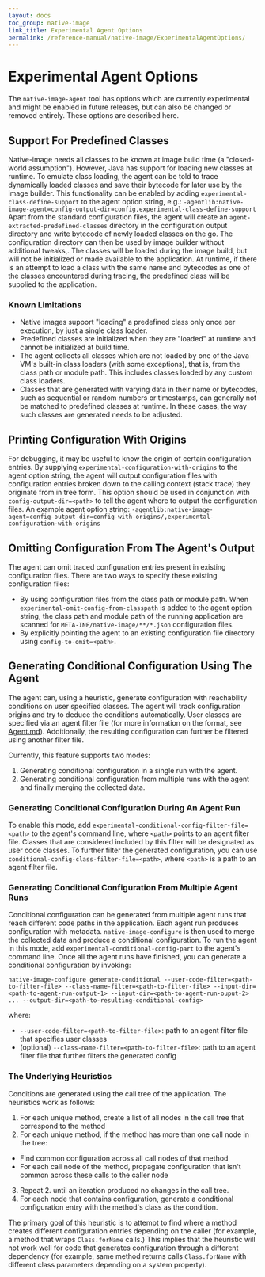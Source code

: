 ```yaml
---
layout: docs
toc_group: native-image
link_title: Experimental Agent Options
permalink: /reference-manual/native-image/ExperimentalAgentOptions/
---
```


# Experimental Agent Options

The `native-image-agent` tool has options which are currently experimental and might be enabled in future releases, but can also be changed or removed entirely.
These options are described here.

## Support For Predefined Classes

Native-image needs all classes to be known at image build time (a "closed-world assumption").
However, Java has support for loading new classes at runtime.
To emulate class loading, the agent can be told to trace dynamically loaded classes and save their bytecode for later use by the image builder.
This functionality can be enabled by adding `experimental-class-define-support` to the agent option string, e.g.: `-agentlib:native-image-agent=config-output-dir=config,experimental-class-define-support`
Apart from the standard configuration files, the agent will create an `agent-extracted-predefined-classes` directory in the configuration output directory and write bytecode of newly loaded classes on the go.
The configuration directory can then be used by image builder without additional tweaks,.
The classes will be loaded during the image build, but will not be initialized or made available to the application.
At runtime, if there is an attempt to load a class with the same name and bytecodes as one of the classes encountered during tracing, the predefined class will be supplied to the application.

### Known Limitations

 - Native images support "loading" a predefined class only once per execution, by just a single class loader.
 - Predefined classes are initialized when they are "loaded" at runtime and cannot be initialized at build time.
 - The agent collects all classes which are not loaded by one of the Java VM's built-in class loaders (with some exceptions), that is, from the class path or module path. This includes classes loaded by any custom class loaders.
 - Classes that are generated with varying data in their name or bytecodes, such as sequential or random numbers or timestamps, can generally not be matched to predefined classes at runtime. In these cases, the way such classes are generated needs to be adjusted.

## Printing Configuration With Origins

For debugging, it may be useful to know the origin of certain configuration entries.
By supplying `experimental-configuration-with-origins` to the agent option string, the agent will output configuration files with configuration entries broken down to the calling context (stack trace) they originate from in tree form.
This option should be used in conjunction with `config-output-dir=<path>` to tell the agent where to output the configuration files.
An example agent option string: `-agentlib:native-image-agent=config-output-dir=config-with-origins/,experimental-configuration-with-origins`

## Omitting Configuration From The Agent's Output

The agent can omit traced configuration entries present in existing configuration files.
There are two ways to specify these existing configuration files:
 - By using configuration files from the class path or module path. When `experimental-omit-config-from-classpath` is added to the agent option string, the class path and module path of the running application are scanned for `META-INF/native-image/**/*.json` configuration files.
 - By explicitly pointing the agent to an existing configuration file directory using `config-to-omit=<path>`.

## Generating Conditional Configuration Using The Agent

The agent can, using a heuristic, generate configuration with reachability conditions on user specified classes.
The agent will track configuration origins and try to deduce the conditions automatically.
User classes are specified via an agent filter file (for more information on the format, see [Agent.md](Agent.md)).
Additionally, the resulting configuration can further be filtered using another filter file.

Currently, this feature supports two modes:
 1. Generating conditional configuration in a single run with the agent.
 2. Generating conditional configuration from multiple runs with the agent and finally merging the collected data.

### Generating Conditional Configuration During An Agent Run

To enable this mode, add `experimental-conditional-config-filter-file=<path>` to the agent's command line, where `<path>` points to an agent filter file.
Classes that are considered included by this filter will be designated as user code classes.
To further filter the generated configuration, you can use `conditional-config-class-filter-file=<path>`, where `<path>` is a path to an agent filter file.

### Generating Conditional Configuration From Multiple Agent Runs

Conditional configuration can be generated from multiple agent runs that reach different code paths in the application.
Each agent run produces configuration with metadata. `native-image-configure` is then used to merge the collected data and produce a conditional configuration.
To run the agent in this mode, add `experimental-conditional-config-part` to the agent's command line.
Once all the agent runs have finished, you can generate a conditional configuration by invoking:
```shell
native-image-configure generate-conditional --user-code-filter=<path-to-filter-file> --class-name-filter=<path-to-filter-file> --input-dir=<path-to-agent-run-output-1> --input-dir=<path-to-agent-run-ouput-2> ... --output-dir=<path-to-resulting-conditional-config>
```
where:
 - `--user-code-filter=<path-to-filter-file>`: path to an agent filter file that specifies user classes
 - (optional) `--class-name-filter=<path-to-filter-file>`: path to an agent filter file that further filters the generated config

### The Underlying Heuristics

Conditions are generated using the call tree of the application. The heuristics work as follows:
 1. For each unique method, create a list of all nodes in the call tree that correspond to the method
 2. For each unique method, if the method has more than one call node in the tree:
  - Find common configuration across all call nodes of that method
  - For each call node of the method, propagate configuration that isn't common across these calls to the caller node
 3. Repeat 2. until an iteration produced no changes in the call tree.
 4. For each node that contains configuration, generate a conditional configuration entry with the method's class as the condition.

The primary goal of this heuristic is to attempt to find where a method creates different configuration entries depending on the caller (for example, a method that wraps `Class.forName` calls.)
This implies that the heuristic will not work well for code that generates configuration through a different dependency (for example, same method returns calls `Class.forName` with different class parameters depending on a system property).

